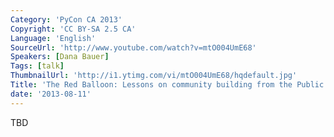 ```yaml
---
Category: 'PyCon CA 2013'
Copyright: 'CC BY-SA 2.5 CA'
Language: 'English'
SourceUrl: 'http://www.youtube.com/watch?v=mtO004UmE68'
Speakers: [Dana Bauer]
Tags: [talk]
ThumbnailUrl: 'http://i1.ytimg.com/vi/mtO004UmE68/hqdefault.jpg'
Title: 'The Red Balloon: Lessons on community building from the Public Lab'
date: '2013-08-11'
---
```

TBD

